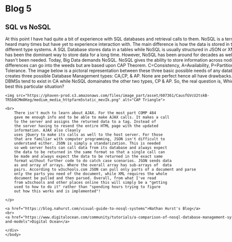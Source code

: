 <html>
	<head>
		<style>
			div{
			width: 800;
			word-wrap: break-word;
			}
		</style>
	</head>
	<body>	
		<h1>Blog 5</h1>
		<h2>SQL vs NoSQL</h2>
	<div>
	<p>
		At this point I have had quite a bit of experience with SQL databases
		and retrieval calls to them. NoSQL is a term I've heard many times
		but have yet to experience interaction with. The main difference
		is how the data is stored in these different type systems. A SQL
		Database stores data in a tables while NoSQL is usually structured
		in JSON or XML. SQL has been the dominant way to store data for a long time.
		However, NoSQL has been around for decades as well but hasn't been needed.
		Today, Big Data demands NoSQL. NoSQL gives the ability to store information
		across nodes The differences can go into the weeds but are based
		upon CAP Theorem. C=Consistency, A=Availability, P=Partition Tolerance. 
		The image below is a pictoral representation between these three
		basic possible needs of any database. This creates three possible
		Database Management types: CA,CP, & AP. None are perfect hence all
		have drawbacks. SQL DBMSs tend to exist in CA while NoSQL domainates
		the other two types, CP & AP. So, the real question is, Which one is best 
		this particular situation?
	<br>
	
	<img src="https://phaven-prod.s3.amazonaws.com/files/image_part/asset/607361/CausfGVcU2tskB-TR5b8CMm8Keg/medium_media_httpfarm5static_mevIk.png" alt="CAP Triangle">
	
	<br>
		There isn't much to learn about AJAX. For the most part COMP 484
		gave me enough info and to be able to make AJAX calls. It makes a call
		to the server and assigns the returned data to a tag. Instead of 
		the server having to resend the entire HTML page with the updated
		information. AJAX also cleanly
		uses jQuery to make its calls as well to the host server. For those 
		that are familiar with computer programming, JSON isn't difficult to 
		understand either. JSON is simply a standarization. This is needed
		so web server hosts can call data from its database and always expect
		the data to be returned in the same format so that a single call can
		be made and always expect the data to be returned in the exact same
		format without further code to do catch case scenarios. JSON sends data
		as and array of arrays. Where the overall array has sub-arrays of  data
		pairs. According to w3schools.com JSON can pull only parts of a document and parse
		only the parts you need of the document, while XML requires the whole 
		document be pulled and then parsed. Overall, from what I've read
		from w3schools and other places online this will simply be a "getting
		used to how to do it" rather than "spending hours trying to figure
		out how this works and is implemented"!
		
	</p>
	
	<a href="https://blog.nahurst.com/visual-guide-to-nosql-systems">Nathan Hurst's Blog</a>
	<br>
	<a href="https://www.digitalocean.com/community/tutorials/a-comparison-of-nosql-database-management-systems-and-models">Digital Ocean</a>
	
	</div>
	</body>
</html>
